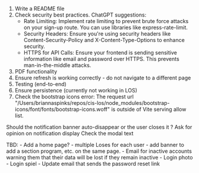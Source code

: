 
1. Write a README file
2. Check security best practices. ChatGPT suggestions: 
    - Rate Limiting: Implement rate limiting to prevent brute force attacks on your sign-up route. You can use libraries like express-rate-limit.
    - Security Headers: Ensure you're using security headers like Content-Security-Policy and X-Content-Type-Options to enhance security.
    - HTTPS for API Calls: Ensure your frontend is sending sensitive information like email and password over HTTPS. This prevents man-in-the-middle attacks.
3. PDF functionality
4. Ensure refresh is working correctly - do not navigate to a different page
5. Testing (end-to-end)
6. Ensure persistence (currently not working in LOS)
7. Check the bootstrap icons error: The request url "/Users/briannaspinks/repos/cis-los/node_modules/bootstrap-icons/font/fonts/bootstrap-icons.woff" is outside of Vite serving allow list.


Should the notification banner auto-disappear or the user closes it ? 
Ask for opinion on notification display
Check the modal text


TBD: 
    - Add a home page?
    - multiple Loses for each user - add banner to add a section program, etc. on the same page.
    - Email for inactive accounts warning them that their data will be lost if they remain inactive
    - Login photo
    - Login spiel
    - Update email that sends the password reset link
